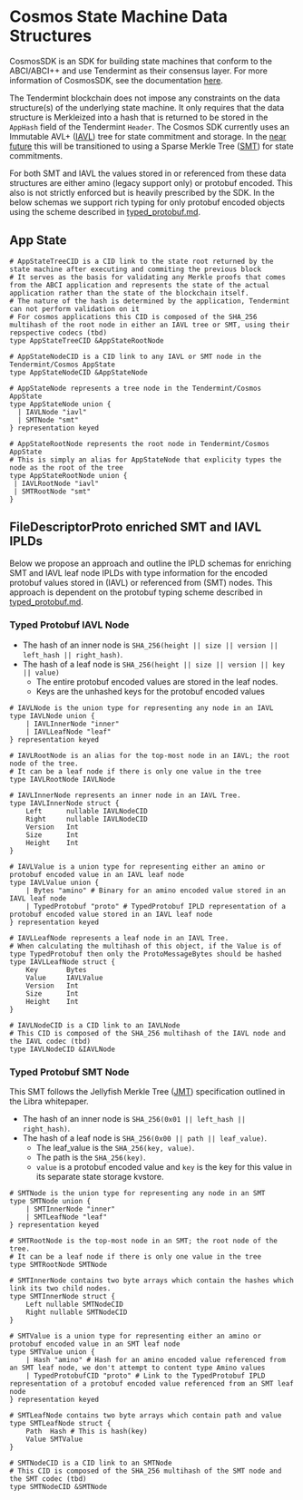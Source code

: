 # Cosmos State Machine Data Structures
CosmosSDK is an SDK for building state machines that conform to the ABCI/ABCI++ and use Tendermint as their consensus layer.
For more information of CosmosSDK, see the documentation [here](https://github.com/cosmos/cosmos-sdk/tree/main/docs).

The Tendermint blockchain does not impose any constraints on the data structure(s) of the underlying state machine.
It only requires that the data structure is Merkleized into a hash that is returned to be stored in the `AppHash` field of the Tendermint `Header`.
The Cosmos SDK currently uses an Immutable AVL+ ([IAVL](https://github.com/cosmos/iavl)) tree for state commitment and storage.
In the [near future](https://github.com/cosmos/cosmos-sdk/blob/master/docs/architecture/adr-040-storage-and-smt-state-commitments.md)
this will be transitioned to using a Sparse Merkle Tree ([SMT](https://github.com/lazyledger/smt])) for state commitments.

For both SMT and IAVL the values stored in or referenced from these data structures are either amino (legacy support only) or protobuf encoded.
This also is not strictly enforced but is heavily prescribed by the SDK. In the below schemas we support rich typing for only protobuf encoded
objects using the scheme described in [typed_protobuf.md](../typed_protobuf).

## App State
```ipldsch
# AppStateTreeCID is a CID link to the state root returned by the state machine after executing and commiting the previous block
# It serves as the basis for validating any Merkle proofs that comes from the ABCI application and represents the state of the actual application rather than the state of the blockchain itself.
# The nature of the hash is determined by the application, Tendermint can not perform validation on it
# For cosmos applications this CID is composed of the SHA_256 multihash of the root node in either an IAVL tree or SMT, using their repspective codecs (tbd)
type AppStateTreeCID &AppStateRootNode

# AppStateNodeCID is a CID link to any IAVL or SMT node in the Tendermint/Cosmos AppState
type AppStateNodeCID &AppStateNode

# AppStateNode represents a tree node in the Tendermint/Cosmos AppState
type AppStateNode union {
  | IAVLNode "iavl"
  | SMTNode "smt"
} representation keyed

# AppStateRootNode represents the root node in Tendermint/Cosmos AppState
# This is simply an alias for AppStateNode that explicity types the node as the root of the tree
type AppStateRootNode union {
 | IAVLRootNode "iavl"
 | SMTRootNode "smt"
}
```

## FileDescriptorProto enriched SMT and IAVL IPLDs
Below we propose an approach and outline the IPLD schemas for enriching SMT and IAVL leaf node IPLDs with type information for the
encoded protobuf values stored in (IAVL) or referenced from (SMT) nodes. This approach is dependent on the protobuf typing scheme
described in [typed_protobuf.md](../typed_protobuf).

### Typed Protobuf IAVL Node
* The hash of an inner node is `SHA_256(height || size || version || left_hash || right_hash)`.
* The hash of a leaf node is `SHA_256(height || size || version || key || value)`
    * The entire protobuf encoded values are stored in the leaf nodes.
    * Keys are the unhashed keys for the protobuf encoded values

```ipldsch
# IAVLNode is the union type for representing any node in an IAVL
type IAVLNode union {
    | IAVLInnerNode "inner"
    | IAVLLeafNode "leaf"
} representation keyed

# IAVLRootNode is an alias for the top-most node in an IAVL; the root node of the tree.
# It can be a leaf node if there is only one value in the tree
type IAVLRootNode IAVLNode

# IAVLInnerNode represents an inner node in an IAVL Tree.
type IAVLInnerNode struct {
    Left      nullable IAVLNodeCID
    Right     nullable IAVLNodeCID
    Version   Int
    Size      Int
    Height    Int
}

# IAVLValue is a union type for representing either an amino or protobuf encoded value in an IAVL leaf node
type IAVLValue union {
    | Bytes "amino" # Binary for an amino encoded value stored in an IAVL leaf node
    | TypedProtobuf "proto" # TypedProtobuf IPLD representation of a protobuf encoded value stored in an IAVL leaf node
} representation keyed

# IAVLLeafNode represents a leaf node in an IAVL Tree.
# When calculating the multihash of this object, if the Value is of type TypedProtobuf then only the ProtoMessageBytes should be hashed
type IAVLLeafNode struct {
    Key       Bytes
    Value     IAVLValue
    Version   Int
    Size      Int
    Height    Int
}

# IAVLNodeCID is a CID link to an IAVLNode
# This CID is composed of the SHA_256 multihash of the IAVL node and the IAVL codec (tbd)
type IAVLNodeCID &IAVLNode
```


### Typed Protobuf SMT Node
This SMT follows the Jellyfish Merkle Tree ([JMT](https://diem-developers-components.netlify.app/papers/jellyfish-merkle-tree/2021-01-14.pdf))
specification outlined in the Libra whitepaper.
* The hash of an inner node is `SHA_256(0x01 || left_hash || right_hash)`.
* The hash of a leaf node is `SHA_256(0x00 || path || leaf_value)`.
    * The leaf_value is the `SHA_256(key, value)`.
    * The path is the `SHA_256(key)`.
    * `value` is a protobuf encoded value and `key` is the key for this value in its separate state storage kvstore.
```ipldsch
# SMTNode is the union type for representing any node in an SMT
type SMTNode union {
    | SMTInnerNode "inner"
    | SMTLeafNode "leaf"
} representation keyed

# SMTRootNode is the top-most node in an SMT; the root node of the tree.
# It can be a leaf node if there is only one value in the tree
type SMTRootNode SMTNode

# SMTInnerNode contains two byte arrays which contain the hashes which link its two child nodes.
type SMTInnerNode struct {
    Left nullable SMTNodeCID
    Right nullable SMTNodeCID
}

# SMTValue is a union type for representing either an amino or protobuf encoded value in an SMT leaf node
type SMTValue union {
    | Hash "amino" # Hash for an amino encoded value referenced from an SMT leaf node, we don't attempt to content type Amino values
    | TypedProtobufCID "proto" # Link to the TypedProtobuf IPLD representation of a protobuf encoded value referenced from an SMT leaf node
} representation keyed

# SMTLeafNode contains two byte arrays which contain path and value
type SMTLeafNode struct {
    Path  Hash # This is hash(key)
    Value SMTValue
}

# SMTNodeCID is a CID link to an SMTNode
# This CID is composed of the SHA_256 multihash of the SMT node and the SMT codec (tbd)
type SMTNodeCID &SMTNode
```
